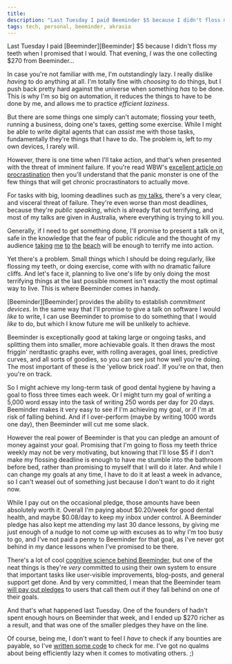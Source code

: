 ```yaml
---
title:
description: "Last Tuesday I paid Beeminder $5 because I didn't floss my teeth when I promised that I would. That evening, I was the one collecting $270 from Beeminder…"
tags: tech, personal, beeminder, akrasia
---
```


Last Tuesday I paid [Beeminder][Beeminder] $5 because I didn't floss my teeth
when I promised that I would. That evening, *I* was the one collecting $270
from Beeminder…

<!--more-->

In case you're not familiar with me, I'm outstandingly lazy. I really
dislike *having* to do anything at all.  I'm totally fine with
*choosing* to do things, but I push back pretty hard against the
universe when something *has* to be done. This is why I'm so big
on automation, it reduces the things to have to be done by me,
and allows me to practice *efficient laziness*.

But there are some things one simply can't automate;
flossing your teeth, running a business, doing one's taxes, getting
some exercise. While I might be able to write digital agents that
can *assist* me with those tasks, fundamentally they're things that
I have to do. The problem is, left to my own devices, I rarely will.

However, there is one time when I'll take action, and that's when
presented with the threat of imminent failure. If you're read
WBW's [excellent article on procrastination](http://waitbutwhy.com/2013/10/why-procrastinators-procrastinate.html)
then you'll understand that the panic monster is one of the few things
that will get chronic procrastinators to actually move. 

For tasks with big, looming deadlines such as [my talks](/talks),
there's a very clear, and visceral threat of failure. They're even
worse than most deadlines, because they're *public speaking*, which
is already flat out terrifying, and most of my talks are given in
Australia, where everything is trying to kill you.

Generally, if I need to get something done, I'll promise to present
a talk on it, safe in the knowledge that the fear of public
ridicule and the thought of my audience
[taking](http://en.wikipedia.org/wiki/Saltwater_Crocodile)
[me](http://en.wikipedia.org/wiki/Stone_fish)
[to](http://en.wikipedia.org/wiki/Great_White_Shark)
[the](http://en.wikipedia.org/wiki/Box_jellyfish)
[beach](http://en.wikipedia.org/wiki/Blue_ringed_octopus)
will be enough to terrify me into action.

Yet there's a problem. Small things which I should be doing regularly,
like flossing my teeth, or doing exercise, come with with no
dramatic failure cliffs. And let's face it, planning to live one's
life by only doing the most terrifying things at the last possible
moment isn't exactly the most optimal way to live. This is
where Beeminder comes in handy.

[Beeminder][Beeminder] provides the ability to establish
*commitment devices*. In the same way that I'll promise to give
a talk on software I would *like* to write, I can use Beeminder
to promise to do something that I would *like* to do, but which
I know future me will be unlikely to achieve.

Beeminder is exceptionally good at taking large or ongoing tasks,
and splitting them into smaller, more achievable goals. It then
draws the most friggin' nerdtastic graphs ever, with rolling
averages, goal lines, predictive curves, and all sorts of goodies,
so you can see just how well you're doing. The most important of
these is the 'yellow brick road'. If you're on that, then you're
on track.

So I might achieve my long-term task of good dental hygiene by having
a goal to floss three times each week. Or I might turn my goal of
writing a 5,000 word essay into the task of writing 250 words per day
for 20 days. Beeminder makes it very easy to see if I'm achieving
my goal, or if I'm at risk of falling behind. And if I over-perform
(maybe by writing 1000 words one day), then Beeminder will cut me
some slack.

However the real power of Beeminder is that you can pledge an amount
of money against your goal. Promising that I'm going to floss my
teeth thrice weekly may not be very motivating, but knowing that
I'll lose $5 if I don't make my flossing deadline is enough to
have me stumble into the bathroom before bed, rather than promising
to myself that I will do it later. And while I can change my
goals at any time, I have to do it at least a week in advance, so
I can't weasel out of something just because I don't want to
do it right now.

While I pay out on the occasional pledge, those amounts
have been absolutely worth it. Overall I'm paying about $0.20/week
for good dental health, and maybe $0.08/day to keep my inbox
under control. A Beeminder pledge has also kept me
attending my last 30 dance lessons, by giving me just enough of
a nudge to not come up with excuses as to why I'm too busy to
go, and I've not paid a penny to Beeminder for that goal, as
I've never got behind in my dance lessons when I've promised to
be there.

There's a lot of cool
[cognitive science behind Beeminder](http://blog.beeminder.com/akrasia/),
but one of the neat things is they're
*very* committed to using their own system
to ensure that important tasks like user-visible improvements,
blog-posts, and general support get done. And by very committed, I
mean that the Beeminder team
[will pay out pledges](http://blog.beeminder.com/blogdog/)
to users that call them out if they fall behind on one of their
goals.

And that's what happened last Tuesday. One of the founders of
hadn't spent enough hours on Beeminder that week, and I ended up
$270 richer as a result, and that was one of the smaller
pledges they have on the line.

Of course, being me, I don't want to feel I *have* to check if any
bounties are payable, so I've
[written some code](https://github.com/pjf/exobrain/blob/master/bin/source/beeminder-bounties)
to check for me. I've got no qualms about being efficiently lazy when
it comes to motivating others. ;)

